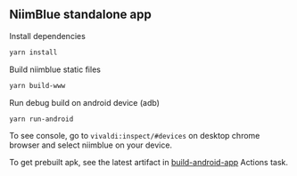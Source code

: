 ## NiimBlue standalone app

Install dependencies

```bash
yarn install
```

Build niimblue static files

```bash
yarn build-www
```

Run debug build on android device (adb)

```bash
yarn run-android
```

To see console, go to `vivaldi:inspect/#devices` on desktop chrome browser and select niimblue on your device.

To get prebuilt apk, see the latest artifact in [build-android-app](https://github.com/MultiMote/niimblue/actions/workflows/build-android-app.yml) Actions task.
